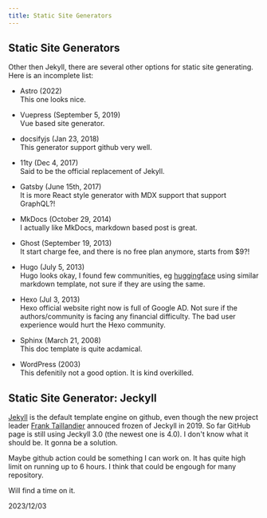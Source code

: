 ```yaml
---
title: Static Site Generators
--- 
```


## Static Site Generators

Other then Jekyll, there are several other options for static site generating. Here is an incomplete
list:

- Astro (2022)  
  This one looks nice.

- Vuepress (September 5, 2019)  
  Vue based site generator.

- docsifyjs (Jan 23, 2018)  
  This generator support github very well.

- 11ty (Dec 4, 2017)  
  Said to be the official replacement of Jekyll.

- Gatsby (June 15th, 2017)  
  It is more React style generator with MDX support that support GraphQL?!

- MkDocs (October 29, 2014)  
  I actually like MkDocs, markdown based post is great.

- Ghost (September 19, 2013)  
  It start charge fee, and there is no free plan anymore, starts from $9?!

- Hugo (July 5, 2013)  
  Hugo looks okay, I found few communities, eg [huggingface](https://huggingface.co/) using similar markdown template,
  not sure if they are using the same.

- Hexo (Jul 3, 2013)  
  Hexo official website right now is full of Google AD. Not sure if the authors/community is facing any
  financial difficulty. The bad user experience would hurt the Hexo community.

- Sphinx (March 21, 2008)  
  This doc template is quite acdamical.

- WordPress (2003)  
  This defenitily not a good option. It is kind overkilled.

## Static Site Generator: Jeckyll

[Jekyll](https://en.wikipedia.org/wiki/Jekyll_(software)) is the default template engine on github, 
even though the new project leader [Frank Taillandier](https://jekyllrb.com/news/2021/09/14/goodbye-dear-frank/)
annouced frozen of Jeckyll in 2019. So far GitHub page is still using Jeckyll 3.0 (the newest one 
is 4.0). I don't know what it should be. It gonna be a solution.

Maybe github action could be something I can work on. It has quite high limit on running up to 6 hours.
I think that could be engough for many repository.

Will find a time on it.

2023/12/03
